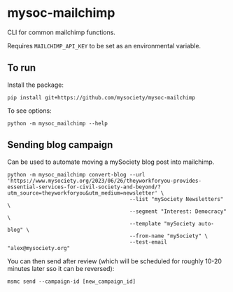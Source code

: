 # mysoc-mailchimp

CLI for common mailchimp functions.


Requires `MAILCHIMP_API_KEY` to be set as an environmental variable.


## To run

Install the package:

```
pip install git+https://github.com/mysociety/mysoc-mailchimp
```

To see options:
```
python -m mysoc_mailchimp --help
```


## Sending blog campaign

Can be used to automate moving a mySociety blog post into mailchimp.

```
python -m mysoc_mailchimp convert-blog --url 'https://www.mysociety.org/2023/06/26/theyworkforyou-provides-essential-services-for-civil-society-and-beyond/?utm_source=theyworkforyou&utm_medium=newsletter' \
                                       --list "mySociety Newsletters" \
                                       --segment "Interest: Democracy" \
                                       --template "mySociety auto-blog" \
                                       --from-name "mySociety" \
                                       --test-email "alex@mysociety.org"
```

You can then send after review (which will be scheduled for roughly 10-20 minutes later sso it can be reversed):

```
msmc send --campaign-id [new_campaign_id]
```
